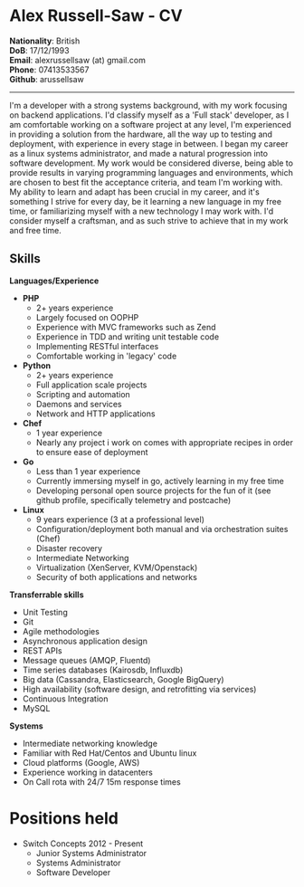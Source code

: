 Alex Russell-Saw - CV
=====================
**Nationality**: British  
**DoB**: 17/12/1993  
**Email**: alexrussellsaw (at) gmail.com  
**Phone**: 07413533567  
**Github**: arussellsaw
***


I'm a developer with a strong systems background, with my work focusing on backend applications. I'd classify myself as a 'Full stack' developer, as I am comfortable working on a software project at any level, I'm experienced in providing a solution from the hardware, all the way up to testing and deployment, with experience in every stage in between. I began my career as a linux systems administrator, and made a natural progression into software development. My work would be considered diverse, being able to provide results in varying programming languages and environments, which are chosen to best fit the acceptance criteria, and team I'm working with. My ability to learn and adapt has been crucial in my career, and it's something I strive for every day, be it learning a new language in my free time, or familiarizing myself with a new technology I may work with. I'd consider myself a craftsman, and as such strive to achieve that in my work and free time.

Skills
-----

**Languages/Experience**

* **PHP**  
    * 2+ years experience
    * Largely focused on OOPHP  
    * Experience with MVC frameworks such as Zend  
    * Experience in TDD and writing unit testable code  
    * Implementing RESTful interfaces  
    * Comfortable working in 'legacy' code  
* **Python**
    * 2+ years experience
    * Full application scale projects
    * Scripting and automation
    * Daemons and services  
    * Network and HTTP applications
* **Chef**
    * 1 year experience
    * Nearly any project i work on comes with appropriate recipes in order to ensure ease of deployment
* **Go**
    * Less than 1 year experience
    * Currently immersing myself in go, actively learning in my free time
    * Developing personal open source projects for the fun of it (see github profile, specifically telemetry and postcache)
* **Linux**
    * 9 years experience (3 at a professional level)
    * Configuration/deployment both manual and via orchestration suites (Chef)
    * Disaster recovery
    * Intermediate Networking
    * Virtualization (XenServer, KVM/Openstack)
    * Security of both applications and networks

**Transferrable skills**

* Unit Testing
* Git
* Agile methodologies
* Asynchronous application design
* REST APIs
* Message queues (AMQP, Fluentd)
* Time series databases (Kairosdb, Influxdb)
* Big data (Cassandra, Elasticsearch, Google BigQuery)
* High availability (software design, and retrofitting via services)
* Continuous Integration
* MySQL

**Systems**

* Intermediate networking knowledge
* Familiar with Red Hat/Centos and Ubuntu linux
* Cloud platforms (Google, AWS)
* Experience working in datacenters
* On Call rota with 24/7 15m response times

# Positions held

* Switch Concepts 2012 - Present
    * Junior Systems Administrator
    * Systems Administrator
    * Software Developer
